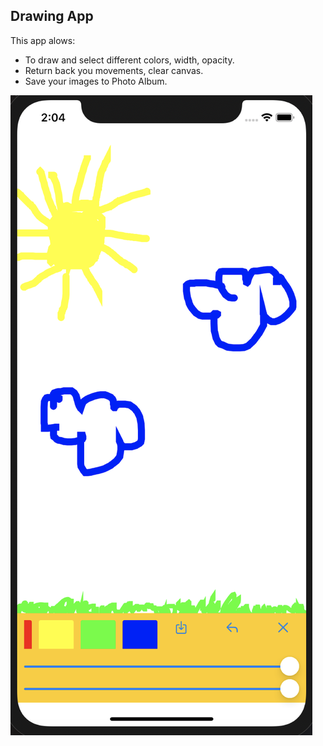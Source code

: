 
## Drawing App

This app alows:
- To draw and select different colors, width, opacity.
- Return back you movements, clear canvas.
- Save your images to Photo Album.

![Main](main.png)
